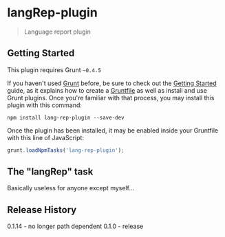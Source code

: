 # langRep-plugin

> Language report plugin

## Getting Started
This plugin requires Grunt `~0.4.5`

If you haven't used [Grunt](http://gruntjs.com/) before, be sure to check out the [Getting Started](http://gruntjs.com/getting-started) guide, as it explains how to create a [Gruntfile](http://gruntjs.com/sample-gruntfile) as well as install and use Grunt plugins. Once you're familiar with that process, you may install this plugin with this command:

```shell
npm install lang-rep-plugin --save-dev
```

Once the plugin has been installed, it may be enabled inside your Gruntfile with this line of JavaScript:

```js
grunt.loadNpmTasks('lang-rep-plugin');
```

## The "langRep" task
Basically useless for anyone except myself...

## Release History
0.1.14 - no longer path dependent
0.1.0 - release
